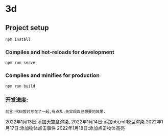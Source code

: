 # 3d

## Project setup
```
npm install
```

### Compiles and hot-reloads for development
```
npm run serve
```

### Compiles and minifies for production
```
npm run build
```

### 开发进度:

```
前言:代码暂时写在了一起,有点乱.先实现自己想要的效果.
```
2022年1月13日:添加天空盒渲染,
2022年1月14日:添加obj,mtl模型渲染
2022年1月17日:添加物体点击事件
2022年1月18日:添加点击物体高亮
